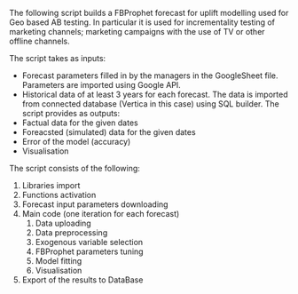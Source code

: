 The following script builds a FBProphet forecast for uplift modelling used for Geo based AB testing. In particular it is used for incrementality testing of marketing channels; marketing campaigns with the use of TV or other offline channels. 

The script takes as inputs:
- Forecast parameters filled in by the managers in the GoogleSheet file. Parameters are imported using Google API. 
- Historical data of at least 3 years for each forecast. The data is imported from connected database (Vertica in this case) using SQL builder. 
The script provides as outputs:
- Factual data for the given dates
- Foreacsted (simulated) data for the given dates
- Error of the model (accuracy)
- Visualisation


The script consists of the following: 
1. Libraries import 
2. Functions activation
3. Forecast input parameters downloading
4. Main code (one iteration for each forecast)
    1. Data uploading
    2. Data preprocessing
    3. Exogenous variable selection
    4. FBProphet parameters tuning 
    5. Model fitting 
    6. Visualisation 
5. Export of the results to DataBase 
